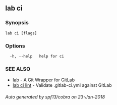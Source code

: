 ## lab ci



### Synopsis




```
lab ci [flags]
```

### Options

```
  -h, --help   help for ci
```

### SEE ALSO
* [lab](index.md)	 - A Git Wrapper for GitLab
* [lab ci lint](lab_ci_lint.md)	 - Validate .gitlab-ci.yml against GitLab

###### Auto generated by spf13/cobra on 23-Jan-2018
